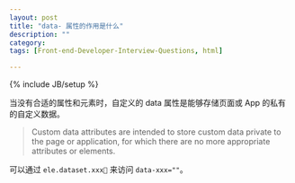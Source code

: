 ```yaml
---
layout: post
title: "data- 属性的作用是什么"
description: ""
category: 
tags: [Front-end-Developer-Interview-Questions, html]

---
```

{% include JB/setup %}

当没有合适的属性和元素时，自定义的 data 属性是能够存储页面或 App 的私有的自定义数据。

> Custom data attributes are intended to store custom data private to the page or application, for which there are no more appropriate attributes or elements.

可以通过 `ele.dataset.xxx` 来访问 `data-xxx=""`。